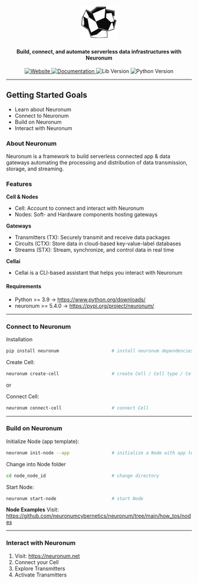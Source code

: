 <h1 align="center">
  <img src="neuronum.svg" alt="Neuronum" width="100">
</h1>
<h4 align="center">Build, connect, and automate serverless data infrastructures with Neuronum</h4>

<p align="center">
  <a href="https://neuronum.net">
    <img src="https://img.shields.io/badge/Website-Neuronum-blue" alt="Website">
  </a>
  <a href="https://github.com/neuronumcybernetics/neuronum">
    <img src="https://img.shields.io/badge/Docs-Read%20now-green" alt="Documentation">
  </a>
  <img src="https://img.shields.io/badge/Version-5.4.0-blueviolet" alt="Lib Version">
  <img src="https://img.shields.io/badge/Python-3.9%2B-yellow" alt="Python Version">
</p>

---

## **Getting Started Goals**
- Learn about Neuronum
- Connect to Neuronum
- Build on Neuronum
- Interact with Neuronum


### **About Neuronum**
Neuronum is a framework to build serverless connected app & data gateways automating the processing and distribution of data transmission, storage, and streaming.


### **Features**
**Cell & Nodes**
- Cell: Account to connect and interact with Neuronum
- Nodes: Soft- and Hardware components hosting gateways

**Gateways**
- Transmitters (TX): Securely transmit and receive data packages
- Circuits (CTX): Store data in cloud-based key-value-label databases
- Streams (STX): Stream, synchronize, and control data in real time

**Cellai**
- Cellai is a CLI-based assistant that helps you interact with Neuronum


#### Requirements
- Python >= 3.9 -> https://www.python.org/downloads/
- neuronum >= 5.4.0 -> https://pypi.org/project/neuronum/


------------------


### **Connect to Neuronum**
Installation
```sh
pip install neuronum                    # install neuronum dependencies
```

Create Cell:
```sh
neuronum create-cell                    # create Cell / Cell type / Cell network 
```

or

Connect Cell:
```sh
neuronum connect-cell                   # connect Cell
```

------------------


### **Build on Neuronum**
Initialize Node (app template):
```sh
neuronum init-node --app                # initialize a Node with app template
```

Change into Node folder
```sh
cd node_node_id                         # change directory
```

Start Node:
```sh
neuronum start-node                     # start Node
```

**Node Examples**
Visit: https://github.com/neuronumcybernetics/neuronum/tree/main/how_tos/nodes


------------------


### **Interact with Neuronum**
1. Visit: https://neuronum.net
2. Connect your Cell
3. Explore Transmitters
4. Activate Transmitters